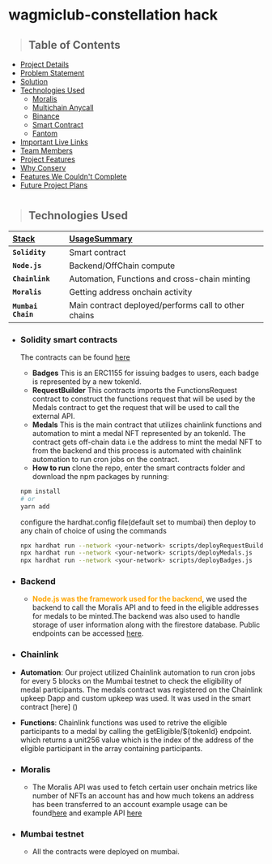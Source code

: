 # wagmiclub-constellation hack

> ## Table of Contents

-   [Project Details](#project-description)
-   [Problem Statement](#problem-statement)
-   [Solution](#solution)
-   [Technologies Used](#technologies-used)
    -   [Moralis](#moralis)
    -   [Multichain Anycall](#multichain-anycall)
    -   [Binance](#binance-testnet)
    -   [Smart Contract](#solidity-smart-contracts)
    -   [Fantom](#fantom-testnet)
-   [Important Live Links](#importantlive-hosted-project-links)
-   [Team Members](#contributors)
-   [Project Features](#project-features)
-   [Why Conserv](#why-conserv)
-   [Features We Couldn't Complete](#features-we-couldnt-complete)
-   [Future Project Plans](#future-project-plans)

#

> ## Technologies Used

| <b><u>Stack</u></b>      | <b><u>UsageSummary</u></b>                           |
| :----------------------- | :--------------------------------------------------- |
| **`Solidity`**           | Smart contract                                       |
| **`Node.js`**            | Backend/OffChain compute                             |
| **`Chainlink`**          | Automation, Functions and cross-chain minting        |
| **`Moralis`**            | Getting address onchain activity                     |
| **`Mumbai Chain`**       | Main contract deployed/performs call to other chains |

-   ### **Solidity smart contracts**

    The contracts can be found [here](https://github.com/Metastuc/wagmiclub-constellation/tree/main/smart-contracts)

    -   **Badges** This is an ERC1155 for issuing badges to users, each badge is represented by a new tokenId.
    -   **RequestBuilder** This contracts imports the FunctionsRequest contract to construct the functions request that will be used by the Medals contract to get the request that will be used to call the external API.
    -   **Medals** This is the main contract that utilizes chainlink functions and automation to mint a medal NFT represented by an tokenId. The contract gets off-chain data i.e the address to mint the medal NFT to from the backend and this
    process is automated with chainlink automation to run cron jobs on the contract. 
    <!-- -   <b style="color: orange">The two contracts communicate with each other through multichain-anycall protocol and are deployed on three different chains</b> -->
    -   **How to run** clone the repo, enter the smart contracts folder and download the npm packages by running:
    ```bash
    npm install
    # or
    yarn add
    ```
    configure the hardhat.config file(default set to mumbai) then deploy to any chain of choice of using the commands
    ```bash
    npx hardhat run --network <your-network> scripts/deployRequestBuilder.js
    npx hardhat run --network <your-network> scripts/deployMedals.js
    npx hardhat run --network <your-network> scripts/deployBadges.js
    ```

-   ### **Backend**

    -   <b style="color: orange">Node.js was the framework used for the backend</b>, we used the backend to call the Moralis API and to feed in the eligible addresses for medals to be minted.The backend was also used to handle storage of user information along with the firestore database. Public endpoints can be accessed [here](wagmi-backend.up.railway.app).
 
-   ### **Chainlink**
  -   **Automation**: Our project utilized Chainlink automation to run cron jobs for every 5 blocks on the Mumbai testnet to check the eligibility of medal participants. The medals contract was registered on the Chainlink upkeep Dapp and custom upkeep was used. It was used in the smart contract [here] ()
  -  **Functions**: Chainlink functions was used to retrive the eligible participants to a medal by calling the getEligible/${tokenId} endpoint. which returns a unit256 value which is the index of the address of the eligible participant in the array containing participants.
    
-   ### **Moralis**

    -   The Moralis API was used to fetch certain user onchain metrics like number of NFTs an account has and how much tokens an address has been transferred to an account example usage can be found[here]() and example API [here]()

-   ### **Mumbai testnet**
    - All the contracts were deployed on mumbai.
